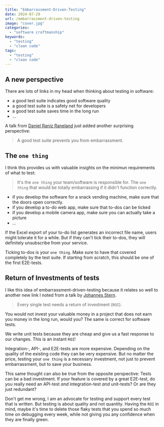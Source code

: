 ```yaml
---
title: "Embarrassment-Driven-Testing"
date: 2024-07-29
url: /embarrassment-driven-testing
image: "cover.jpg"
categories: 
  - "software craftmanship"
keywords: 
  - "testing"
  - "clean code"
tags: 
  - "testing"
  - "clean code"
---
```

## A new perspective
There are lots of links in my head when thinking about testing in software:

* a good test suite indicates good software quality
* a good test suite is a safety net for developers
* a good test suite saves time in the long run
* …

A talk from [Daniel Raniz Raneland](https://www.linkedin.com/in/raneland/) just added another surprising perspective:

> A good test suite prevents you from embarrassment.

## The `one thing`
I think this provides us with valuable insights on the minimun requirements of what to test: 

>It's the `one thing` your team/software is responsible for. The `one thing` that would be totally embarrassing if it didn't function correctly.

* if you develop the software for a snack vending machine, make sure that the doors open correctly.
* if you develop a to-do web app, make sure that to-dos can be ticked
* if you develop a mobile camera app, make sure you can actually take a picture
* …

If the Excel export of your to-do list generates an incorrect file name, users might tolerate it for a while. But if they can't tick their to-dos, they will definitely unsubscribe from your service.

Ticking to-dos is your `one thing`. Make sure to have that covered completely by the test suite. If starting from scratch, this should be one of the first E2E-tests.

## Return of Investments of tests

I like this idea of embarrassment-driven-testing because it relates so well to another new link I noted from a talk by [Johannes Stern](https://www.linkedin.com/in/yohstern/). 

> Every single test needs a return of investment (`ROI`).

You would not invest your valuable money in a project that does not earn you money in the long run, would you? The same is correct for software tests.

We write unit tests because they are cheap and give us a fast response to our changes. This is an instant `ROI`!

Integration-, API-, and E2E-tests are more expensive. Depending on the quality of the existing code they can be very expensive. But no matter the price, testing your `one thing` is a necessary investment, not just to prevent embarrassment, but to save your business.

This same thought can also be true from the opposite perspective: Tests can be a bad investment. If your feature is covered by a great E2E-test, do you really need an API-test *and* integration-test *and* unit-tests? Or are they just redundant?

Don't get me wrong, I am an advocate for testing and support every test that is written. But testing is about quality and not quantity. Having the `ROI` in mind, maybe it's time to delete those flaky tests that you spend so much time on debugging every week, while not giving you any confidence when they are finally green.